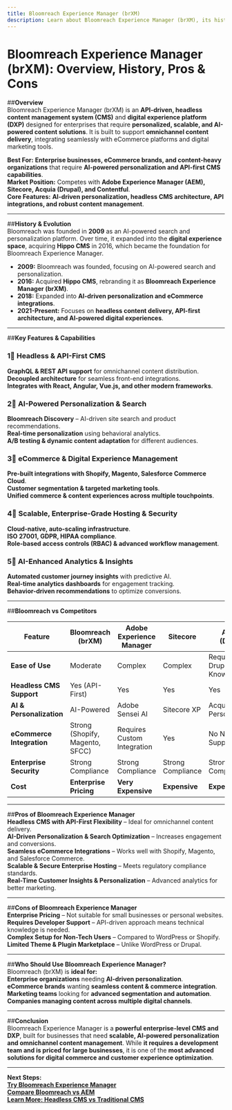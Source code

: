 ```yaml
---
title: Bloomreach Experience Manager (brXM)  
description: Learn about Bloomreach Experience Manager (brXM), its history, features, and how it compares to other CMS and DXP platforms.  
---
```


# **Bloomreach Experience Manager (brXM): Overview, History, Pros & Cons**  

##**Overview**  
Bloomreach Experience Manager (brXM) is an **API-driven, headless content management system (CMS)** and **digital experience platform (DXP)** designed for enterprises that require **personalized, scalable, and AI-powered content solutions**. It is built to support **omnichannel content delivery**, integrating seamlessly with eCommerce platforms and digital marketing tools.  

 **Best For:** **Enterprise businesses, eCommerce brands, and content-heavy organizations** that require **AI-powered personalization and API-first CMS capabilities**.  
 **Market Position:** Competes with **Adobe Experience Manager (AEM), Sitecore, Acquia (Drupal), and Contentful**.  
 **Core Features:** **AI-driven personalization, headless CMS architecture, API integrations, and robust content management**.  

---

##**History & Evolution**  
Bloomreach was founded in **2009** as an AI-powered search and personalization platform. Over time, it expanded into the **digital experience space**, acquiring **Hippo CMS** in 2016, which became the foundation for Bloomreach Experience Manager.  

- **2009:** Bloomreach was founded, focusing on AI-powered search and personalization.  
- **2016:** Acquired **Hippo CMS**, rebranding it as **Bloomreach Experience Manager (brXM)**.  
- **2018:** Expanded into **AI-driven personalization and eCommerce integrations**.  
- **2021-Present:** Focuses on **headless content delivery, API-first architecture, and AI-powered digital experiences**.  

---

##**Key Features & Capabilities**  

### **1⃣ Headless & API-First CMS**  
 **GraphQL & REST API support** for omnichannel content distribution.  
 **Decoupled architecture** for seamless front-end integrations.  
 **Integrates with React, Angular, Vue.js, and other modern frameworks**.  

### **2⃣ AI-Powered Personalization & Search**  
 **Bloomreach Discovery** – AI-driven site search and product recommendations.  
 **Real-time personalization** using behavioral analytics.  
 **A/B testing & dynamic content adaptation** for different audiences.  

### **3⃣ eCommerce & Digital Experience Management**  
 **Pre-built integrations with Shopify, Magento, Salesforce Commerce Cloud**.  
 **Customer segmentation & targeted marketing tools**.  
 **Unified commerce & content experiences across multiple touchpoints**.  

### **4⃣ Scalable, Enterprise-Grade Hosting & Security**  
 **Cloud-native, auto-scaling infrastructure**.  
 **ISO 27001, GDPR, HIPAA compliance**.  
 **Role-based access controls (RBAC) & advanced workflow management**.  

### **5⃣ AI-Enhanced Analytics & Insights**  
 **Automated customer journey insights** with predictive AI.  
 **Real-time analytics dashboards** for engagement tracking.  
 **Behavior-driven recommendations** to optimize conversions.  

---

##**Bloomreach vs Competitors**  

| Feature                  | Bloomreach (brXM) | Adobe Experience Manager | Sitecore | Acquia (Drupal) | Contentful |
|--------------------------|------------------|-------------------------|----------|----------------|------------|
| **Ease of Use**          |  Moderate |  Complex |  Complex |  Requires Drupal Knowledge |  Easy |
| **Headless CMS Support** |  Yes (API-First) |  Yes |  Yes |  Yes |  Yes |
| **AI & Personalization** |  AI-Powered |  Adobe Sensei AI |  Sitecore XP |  Acquia Personalization |  Limited |
| **eCommerce Integration**|  Strong (Shopify, Magento, SFCC) |  Requires Custom Integration |  Yes |  No Native Support |  Limited |
| **Enterprise Security**  |  Strong Compliance |  Strong Compliance |  Strong Compliance |  Strong Compliance |  Strong Compliance |
| **Cost**                 | **Enterprise Pricing** | **Very Expensive** | **Expensive** | **Expensive** | **Moderate** |

---

##**Pros of Bloomreach Experience Manager**  
 **Headless CMS with API-First Flexibility** – Ideal for omnichannel content delivery.  
 **AI-Driven Personalization & Search Optimization** – Increases engagement and conversions.  
 **Seamless eCommerce Integrations** – Works well with Shopify, Magento, and Salesforce Commerce.  
 **Scalable & Secure Enterprise Hosting** – Meets regulatory compliance standards.  
 **Real-Time Customer Insights & Personalization** – Advanced analytics for better marketing.  

---

##**Cons of Bloomreach Experience Manager**  
 **Enterprise Pricing** – Not suitable for small businesses or personal websites.  
 **Requires Developer Support** – API-driven approach means technical knowledge is needed.  
 **Complex Setup for Non-Tech Users** – Compared to WordPress or Shopify.  
 **Limited Theme & Plugin Marketplace** – Unlike WordPress or Drupal.  

---

##**Who Should Use Bloomreach Experience Manager?**  
Bloomreach (brXM) is **ideal for:**  
 **Enterprise organizations** needing **AI-driven personalization**.  
 **eCommerce brands** wanting **seamless content & commerce integration**.  
 **Marketing teams** looking for **advanced segmentation and automation**.  
 **Companies managing content across multiple digital channels**.  

---

##**Conclusion**  
Bloomreach Experience Manager is a **powerful enterprise-level CMS and DXP**, built for businesses that need **scalable, AI-powered personalization and omnichannel content management**. While **it requires a development team and is priced for large businesses**, it is one of the **most advanced solutions for digital commerce and customer experience optimization**.  

---

 **Next Steps:**  
 **[Try Bloomreach Experience Manager](https://www.bloomreach.com/)**  
 **[Compare Bloomreach vs AEM](#)**  
 **[Learn More: Headless CMS vs Traditional CMS](#)**  
